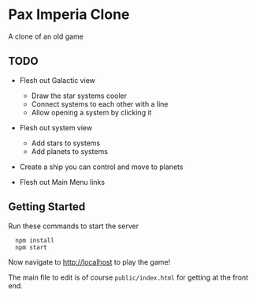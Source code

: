 # Pax Imperia Clone

A clone of an old game

## TODO

- Flesh out Galactic view
  - Draw the star systems cooler
  - Connect systems to each other with a line
  - Allow opening a system by clicking it

- Flesh out system view
  - Add stars to systems
  - Add planets to systems

- Create a ship you can control and move to planets

- Flesh out Main Menu links


## Getting Started

Run these commands to start the server
```
  npm install
  npm start
```

Now navigate to [http://localhost](http://localhost) to play the game!

The main file to edit is of course `public/index.html` for getting at the front end.  
